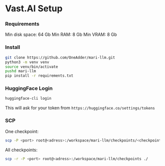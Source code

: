 # Vast.AI Setup

### Requirements

Min disk space: 64 Gb
Min RAM: 8 Gb
Min VRAM: 8 Gb

### Install

```bash
git clone https://github.com/OneAdder/mari-llm.git
python3 -m venv venv
source venv/bin/activate
pushd mari-llm
pip install -r requirements.txt
```

### HuggingFace Login

```bash
huggingface-cli login
```

This will ask for your token from `https://huggingface.co/settings/tokens`

### SCP

One checkpoint:
```bash
scp -P <port> root@<adress>:/workspace/mari-llm/checkpoints/<checkpoint> ./
```

All checkpoints:
```bash
scp -r -P <port> root@<adress>:/workspace/mari-llm/checkpoints ./
```

